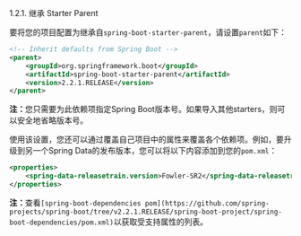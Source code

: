 1.2.1. 继承 Starter Parent

要将您的项目配置为继承自```spring-boot-starter-parent```，请设置```parent```如下：

```XML
<!-- Inherit defaults from Spring Boot -->
<parent>
    <groupId>org.springframework.boot</groupId>
    <artifactId>spring-boot-starter-parent</artifactId>
    <version>2.2.1.RELEASE</version>
</parent>
```

<b>注：</b>您只需要为此依赖项指定Spring Boot版本号。如果导入其他starters，则可以安全地省略版本号。

使用该设置，您还可以通过覆盖自己项目中的属性来覆盖各个依赖项。例如，要升级到另一个Spring Data的发布版本，您可以将以下内容添加到您的```pom.xml```：

```XML
<properties>
    <spring-data-releasetrain.version>Fowler-SR2</spring-data-releasetrain.version>
</properties>
```

<b>注：</b>查看```[spring-boot-dependencies pom](https://github.com/spring-projects/spring-boot/tree/v2.2.1.RELEASE/spring-boot-project/spring-boot-dependencies/pom.xml)```以获取受支持属性的列表。